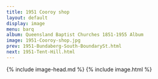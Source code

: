 ```yaml
---
title: 1951 Cooroy shop
layout: default
display: image
menu: barq
album: Queensland Baptist Churches 1851-1955 Album
image: 1951-Cooroy-shop.jpg
prev: 1951-Bundaberg-South-BoundarySt.html
next: 1951-Tent-Hill.html
---
```

{% include image-head.md %}
{% include image.html %}
